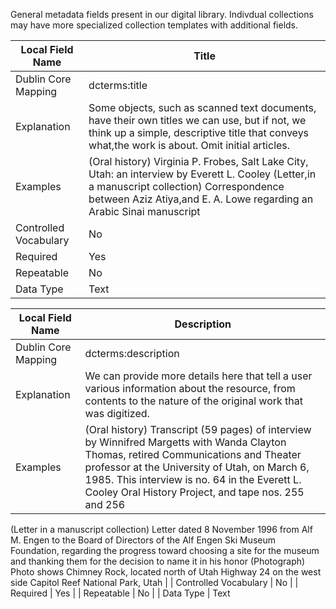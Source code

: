 
General metadata fields present in our digital library. Indivdual collections may have more specialized collection templates with additional fields.



| Local Field Name      	| Title                                                                                                                                                                                                                	|
|-----------------------	|----------------------------------------------------------------------------------------------------------------------------------------------------------------------------------------------------------------------	|
| Dublin Core Mapping   	| dcterms:title                                                                                                                                                                                                        	|
| Explanation           	| Some objects, such as scanned text documents, have their own titles we can use, but if not, we think up a simple, descriptive title that conveys what,the work is about. Omit initial articles.                      	|
| Examples              	| (Oral history) Virginia P. Frobes, Salt Lake City, Utah: an interview by Everett L. Cooley  (Letter,in a manuscript collection) Correspondence between Aziz Atiya,and E. A. Lowe regarding an Arabic Sinai manuscript 	|
| Controlled Vocabulary 	| No                                                                                                                                                                                                                   	|
| Required              	| Yes                                                                                                                                                                                                                  	|
| Repeatable            	| No                                                                                                                                                                                                                   	|
| Data Type             	| Text             


| Local Field Name      	| Description                                                                                                                                                                                                               	|
|-----------------------	|----------------------------------------------------------------------------------------------------------------------------------------------------------------------------------------------------------------------	|
| Dublin Core Mapping   	| dcterms:description                                                                                                                                                                                                        	|
| Explanation           	| We can provide more details here that tell a user various information about the resource, from contents to the nature of the original work that was digitized.                      	|
| Examples              	| (Oral history) Transcript (59 pages) of interview by Winnifred Margetts with Wanda Clayton Thomas, retired Communications and Theater professor at the University of Utah, on March 6, 1985. This interview is no. 64 in the Everett L. Cooley Oral History Project, and tape nos. 255 and 256 
(Letter in a manuscript collection) Letter dated 8 November 1996 from Alf M. Engen to the Board of Directors of the Alf Engen Ski Museum Foundation, regarding the progress toward choosing a site for the museum and thanking them for the decision to name it in his honor 
(Photograph) Photo shows Chimney Rock, located north of Utah Highway 24 on the west side Capitol Reef National Park, Utah | 
| Controlled Vocabulary 	| No                                                                                                                                                                                                                   	|
| Required              	| Yes                                                                                                                                                                                                                  	|
| Repeatable            	| No                                                                                                                                                                                                                   	|
| Data Type             	| Text             

